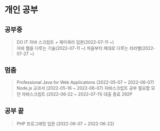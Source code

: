 # 개인 공부
## 공부중
> DO IT 자바 스크립트 + 제이쿼리 입문(2022-07-11 ~)   
> 자바 웹을 다루는 기술(2022-07-11 ~)
> 처음부터 제대로 다루는 라라벨(2022-07-27 ~)

## 멈춤
> Professional Java for Web Applications (2022-05-07 ~ 2022-06-07)   
> Node.js 교과서 (2022-05-16 ~ 2022-06-07) 자바스크립트 공부 필요함
> 모던 자바스크립트 (2022-06-22 ~ 2022-07-11) 대출 종료 292P

## 공부 끝
> PHP 프로그래밍 입문 (2022-06-07 ~ 2022-06-22)
